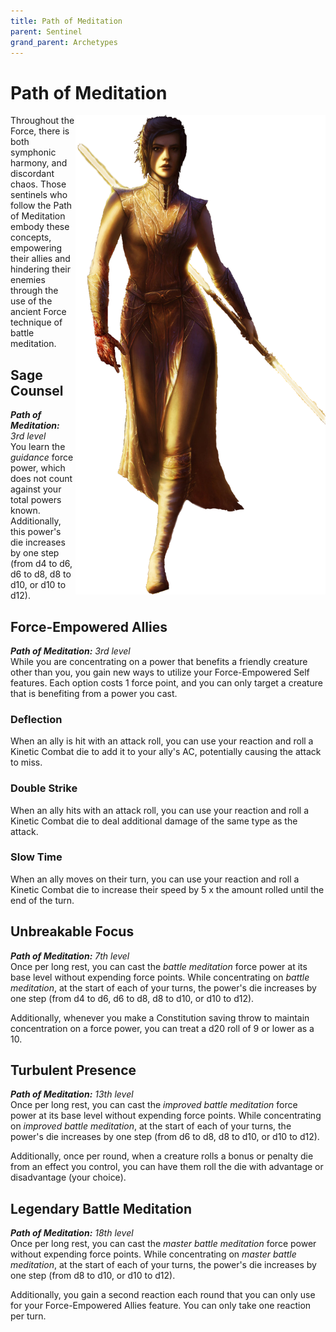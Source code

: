 ```yaml
---
title: Path of Meditation
parent: Sentinel
grand_parent: Archetypes
---
```


# Path of Meditation

<img src='../../../../zzImages/Classes/sentinel_meditation.png' style='float:right; width:400px;'>

Throughout the Force, there is both symphonic harmony, and discordant chaos. Those sentinels who follow the Path of Meditation embody these concepts, empowering their allies and hindering their enemies through the use of the ancient Force technique of battle meditation.

## Sage Counsel
_**Path of Meditation:** 3rd level_<br>
You learn the *guidance* force power, which does not count against your total powers known. Additionally, this power's die increases by one step (from d4 to d6, d6 to d8, d8 to d10, or d10 to d12).

## Force-Empowered Allies
_**Path of Meditation:** 3rd level_<br>
While you are concentrating on a power that benefits a friendly creature other than you, you gain new ways to utilize your Force-Empowered Self features. Each option costs 1 force point, and you can only target a creature that is benefiting from a power you cast.

### Deflection
When an ally is hit with an attack roll, you can use your reaction and roll a Kinetic Combat die to add it to your ally's AC, potentially causing the attack to miss.

### Double Strike
When an ally hits with an attack roll, you can use your reaction and roll a Kinetic Combat die to deal additional damage of the same type as the attack.

### Slow Time
When an ally moves on their turn, you can use your reaction and roll a Kinetic Combat die to increase their speed by 5 x the amount rolled until the end of the turn.

## Unbreakable Focus
_**Path of Meditation:** 7th level_<br>
Once per long rest, you can cast the *battle meditation* force power at its base level without expending force points. While concentrating on *battle meditation*, at the start of each of your turns, the power's die increases by one step (from d4 to d6, d6 to d8, d8 to d10, or d10 to d12).

Additionally, whenever you make a Constitution saving throw to maintain concentration on a force power, you can treat a d20 roll of 9 or lower as a 10.

## Turbulent Presence
_**Path of Meditation:** 13th level_<br>
Once per long rest, you can cast the *improved battle meditation* force power at its base level without expending force points. While concentrating on *improved battle meditation*, at the start of each of your turns, the power's die increases by one step (from d6 to d8, d8 to d10, or d10 to d12).

Additionally, once per round, when a creature rolls a bonus or penalty die from an effect you control, you can have them roll the die with advantage or disadvantage (your choice).

## Legendary Battle Meditation
_**Path of Meditation:** 18th level_<br>
Once per long rest, you can cast the *master battle meditation* force power without expending force points. While concentrating on *master battle meditation*, at the start of each of your turns, the power's die increases by one step (from d8 to d10, or d10 to d12).

Additionally, you gain a second reaction each round that you can only use for your Force-Empowered Allies feature. You can only take one reaction per turn.
